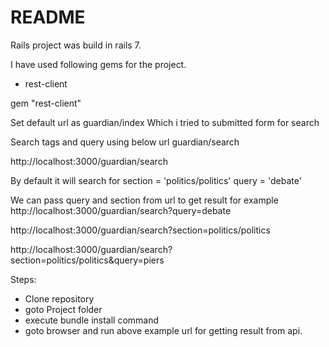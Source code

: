 # README
Rails project was build in rails 7.

I have used following gems for the project.
* rest-client

 
gem "rest-client"
 
Set default url as 
guardian/index
Which i tried to submitted form for search
 
Search tags and query using below url
guardian/search
 
http://localhost:3000/guardian/search
 
By default it will search for 
section = 'politics/politics'
   query = 'debate'
 
We can pass query and section from url to get result for example
http://localhost:3000/guardian/search?query=debate
 
http://localhost:3000/guardian/search?section=politics/politics
 
http://localhost:3000/guardian/search?section=politics/politics&query=piers

Steps:
* Clone repository
* goto Project folder
* execute bundle install command
* goto browser and run above example url for getting result from api.
